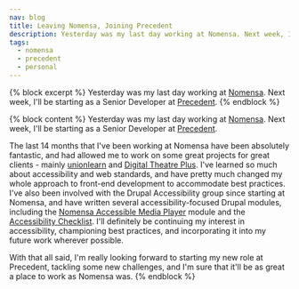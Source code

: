 ```yaml
---
nav: blog
title: Leaving Nomensa, Joining Precedent
description: Yesterday was my last day working at Nomensa. Next week, I'll be starting as a Senior Developer at Precedent.
tags:
  - nomensa
  - precedent
  - personal
---
```

{% block excerpt %}
Yesterday was my last day working at [Nomensa](http://www.nomensa.com "Nomensa"). Next week, I'll be starting as a Senior Developer at [Precedent](http://www.precedent.co.uk "Precedent").
{% endblock %}

{% block content %}
Yesterday was my last day working at [Nomensa](http://www.nomensa.com "Nomensa"). Next week, I'll be starting as a Senior Developer at [Precedent](http://www.precedent.co.uk "Precedent").

The last 14 months that I've been working at Nomensa have been absolutely fantastic, and had allowed me to work on some great projects for great clients - mainly [unionlearn](http://www.unionlearn.org "unionlearn") and [Digital Theatre Plus](http://www.digitaltheatreplus.com "Digital Theatre Plus"). I've learned so much about accessibility and web standards, and have pretty much changed my whole approach to front-end development to accommodate best practices. I've also been involved with the Drupal Accessibility group since starting at Nomensa, and have written several accessibility-focused Drupal modules, including the [Nomensa Accessible Media Player](http://drupal.org/project/nomensa_amp "The Nomensa Accessible Media Player Drupal module") module and the [Accessibility Checklist](http://drupal.org/project/a11y_checklist "The accessibility checklist for Drupal"). I'll definitely be continuing my interest in accessibility, championing best practices, and incorporating it into my future work wherever possible.

With that all said, I'm really looking forward to starting my new role at Precedent, tackling some new challenges, and I'm sure that it'll be as great a place to work as Nomensa was.
{% endblock %}
